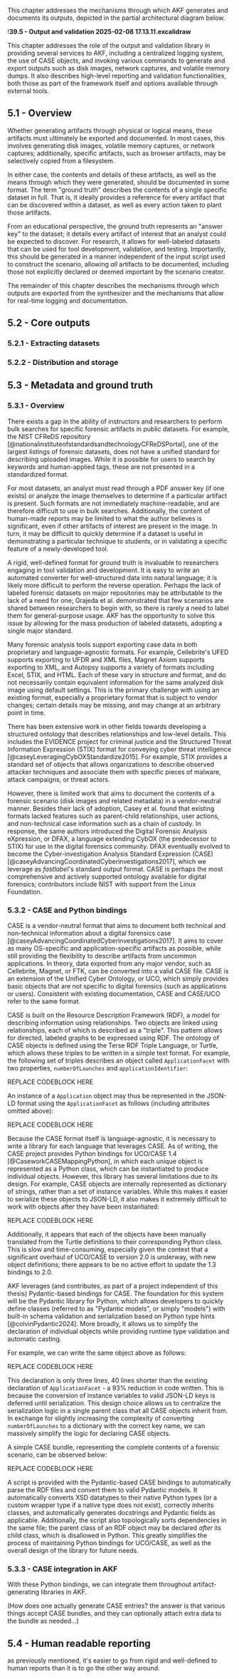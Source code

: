 This chapter addresses the mechanisms through which AKF generates and documents its outputs, depicted in the partial architectural diagram below.

!**39.5 - Output and validation 2025-02-08 17.13.11.excalidraw**

This chapter addresses the role of the output and validation library in providing several services to AKF, including a centralized logging system, the use of CASE objects, and invoking various commands to generate and export outputs such as disk images, network captures, and volatile memory dumps. It also describes high-level reporting and validation functionalities, both those as part of the framework itself and options available through external tools.

## 5.1 - Overview

Whether generating artifacts through physical or logical means, these artifacts must ultimately be exported and documented. In most cases, this involves generating disk images, volatile memory captures, or network captures; additionally, specific artifacts, such as browser artifacts, may be selectively copied from a filesystem. 

In either case, the contents and details of these artifacts, as well as the means through which they were generated, should be documented in some format. The term "ground truth" describes the contents of a single specific dataset in full. That is, it ideally provides a reference for every artifact that can be discovered within a dataset, as well as every action taken to plant those artifacts. 

From an educational perspective, the ground truth represents an "answer key" to the dataset; it details every artifact of interest that an analyst could be expected to discover. For research, it allows for well-labeled datasets that can be used for tool development, validation, and testing. Importantly, this should be generated in a manner independent of the input script used to construct the scenario, allowing *all* artifacts to be documented, including those not explicitly declared or deemed important by the scenario creator.

The remainder of this chapter describes the mechanisms through which outputs are exported from the synthesizer and the mechanisms that allow for real-time logging and documentation.

## 5.2 - Core outputs

### 5.2.1 - Extracting datasets

### 5.2.2 - Distribution and storage

## 5.3 - Metadata and ground truth

### 5.3.1 - Overview

There exists a gap in the ability of instructors and researchers to perform bulk searches for specific forensic artifacts in public datasets. For example, the NIST CFReDS repository [@nationalinstituteofstandardsandtechnologyCFReDSPortal], one of the largest listings of forensic datasets, does not have a unified standard for describing uploaded images. While it is possible for users to search by keywords and human-applied tags, these are not presented in a standardized format. 

For most datasets, an analyst must read through a PDF answer key (if one exists) or analyze the image themselves to determine if a particular artifact is present. Such formats are not immediately machine-readable, and are therefore difficult to use in bulk searches. Additionally, the content of human-made reports may be limited to what the author believes is significant, even if other artifacts of interest are present in the image. In turn, it may be difficult to quickly determine if a dataset is useful in demonstrating a particular technique to students, or in validating a specific feature of a newly-developed tool.

A rigid, well-defined format for ground truth is invaluable to researchers engaging in tool validation and development. It is easy to write an automated converter for well-structured data into natural language; it is likely more difficult to perform the reverse operation. Perhaps the lack of labeled forensic datasets on major repositories may be attributable to the lack of a need for one; Grajeda et al. demonstrated that few scenarios are shared between researchers to begin with, so there is rarely a need to label them for general-purpose usage. AKF has the opportunity to solve this issue by allowing for the mass production of labeled datasets, adopting a single major standard. 

Many forensic analysis tools support exporting case data in both proprietary and language-agnostic formats. For example, Cellebrite's UFED supports exporting to UFDR and XML files, Magnet Axiom supports exporting to XML, and Autopsy supports a variety of formats including Excel, STIX, and HTML. Each of these vary in structure and format, and do not necessarily contain equivalent information for the same analyzed disk image using default settings. This is the primary challenge with using an existing format, especially a proprietary format that is subject to vendor changes; certain details may be missing, and may change at an arbitrary point in time.

There has been extensive work in other fields towards developing a structured ontology that describes relationships and low-level details. This includes the EVIDENCE project for criminal justice and the Structured Threat Information Expression (STIX) format for conveying cyber threat intelligence [@caseyLeveragingCybOXStandardize2015]. For example, STIX provides a standard set of objects that allows organizations to describe observed attacker techniques and associate them with specific pieces of malware, attack campaigns, or threat actors.

However, there is limited work that aims to document the contents of a forensic scenario (disk images and related metadata) in a vendor-neutral manner. Besides their lack of adoption, Casey et al. found that existing formats lacked features such as parent-child relationships, user actions, and non-technical case information such as a chain of custody. In response, the same authors introduced the Digital Forensic Analysis eXpression, or DFAX, a language extending CybOX (the predecessor to STIX) for use in the digital forensics community. DFAX eventually evolved to become the Cyber-investigation Analysis Standard Expression (CASE) [@caseyAdvancingCoordinatedCyberinvestigations2017], which we leverage as *fastlabel*'s standard output format. CASE is perhaps the most comprehensive and actively supported ontology available for digital forensics; contributors include NIST with support from the Linux Foundation.

### 5.3.2 - CASE and Python bindings

CASE is a vendor-neutral format that aims to document both technical and non-technical information about a digital forensics case [@caseyAdvancingCoordinatedCyberinvestigations2017]. It aims to cover as many OS-specific and application-specific artifacts as possible, while still providing the flexibility to describe artifacts from uncommon applications. In theory, data exported from any major vendor, such as Cellebrite, Magnet, or FTK, can be converted into a valid CASE file. CASE is an extension of the Unified Cyber Ontology, or UCO, which simply provides basic objects that are not specific to digital forensics (such as applications or users). Consistent with existing documentation, CASE and CASE/UCO refer to the same format.

CASE is built on the Resource Description Framework (RDF), a model for describing information using relationships. Two objects are linked using relationships, each of which is described as a "triple". This pattern allows for directed, labeled graphs to be expressed using RDF. The ontology of CASE objects is defined using the Terse RDF Triple Language, or Turtle, which allows these triples to be written in a simple text format. For example, the following set of triples describes an object called `ApplicationFacet` with two properties, `numberOfLaunches` and `applicationIdentifier`:

REPLACE CODEBLOCK HERE

An instance of a `Application` object may thus be represented in the JSON-LD format using the `ApplicationFacet` as follows (including attributes omitted above):

REPLACE CODEBLOCK HERE

Because the CASE format itself is language-agnostic, it is necessary to write a library for each language that leverages CASE. As of writing, the CASE project provides Python bindings for UCO/CASE 1.4 [@CaseworkCASEMappingPython], in which each unique object is represented as a Python class, which can be instantiated to produce individual objects. However, this library has several limitations due to its design. For example, CASE objects are internally represented as dictionary of strings, rather than a set of instance variables. While this makes it easier to serialize these objects to JSON-LD, it also makes it extremely difficult to work with objects after they have been instantiated:

REPLACE CODEBLOCK HERE

Additionally, it appears that each of the objects have been manually translated from the Turtle definitions to their corresponding Python class. This is slow and time-consuming, especially given the context that a significant overhaul of UCO/CASE to version 2.0 is underway, with new object definitions; there appears to be no active effort to update the 1.3 bindings to 2.0.

AKF leverages (and contributes, as part of a project independent of this thesis) Pydantic-based bindings for CASE. The foundation for this system will be the Pydantic library for Python, which allows developers to quickly define classes (referred to as "Pydantic models", or simply "models") with built-in schema validation and serialization based on Python type hints [@colvinPydantic2024]. More broadly, it allows us to simplify the declaration of individual objects while providing runtime type validation and automatic casting.

For example, we can write the same object above as follows:

REPLACE CODEBLOCK HERE

This declaration is only three lines, 40 lines shorter than the existing declaration of `ApplicationFacet` - a 93% reduction in code written. This is because the conversion of instance variables to valid JSON-LD keys is deferred until serialization. This design choice allows us to centralize the serialization logic in a single parent class that all CASE objects inherit from. In exchange for slightly increasing the complexity of converting `numberOfLaunches` to a dictionary with the correct key name, we can massively simplify the logic for declaring CASE objects. 

A simple CASE bundle, representing the complete contents of a forensic scenario, can be observed below:

REPLACE CODEBLOCK HERE

A script is provided with the Pydantic-based CASE bindings to automatically parse the RDF files and convert them to valid Pydantic models. It automatically converts XSD datatypes to their native Python types (or a custom wrapper type if a native type does not exist), correctly inherits classes, and automatically generates docstrings and Pydantic fields as applicable. Additionally, the script also topologically sorts dependencies in the same file; the parent class of an RDF object may be declared *after* its child class, which is disallowed in Python. This greatly simplifies the process of maintaining Python bindings for UCO/CASE, as well as the overall design of the library for future needs. 

### 5.3.3 - CASE integration in AKF

With these Python bindings, we can integrate them throughout artifact-generating libraries in AKF.

(How does one actually generate CASE entries? the answer is that various things accept CASE bundles, and they can optionally attach extra data to the bundle as needed...)

## 5.4 - Human readable reporting

as previously mentioned, it's easier to go from rigid and well-defined to human reports than it is to go the other way around. 